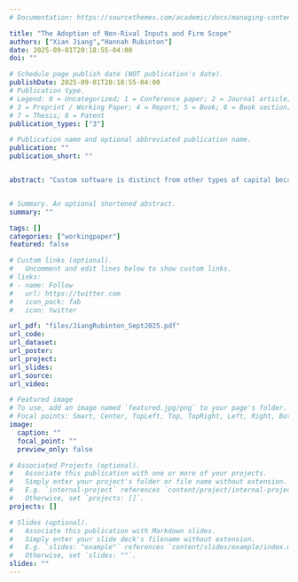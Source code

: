 ```yaml
---
# Documentation: https://sourcethemes.com/academic/docs/managing-content/

title: "The Adoption of Non-Rival Inputs and Firm Scope"
authors: ["Xian Jiang","Hannah Rubinton"]
date: 2025-09-01T20:18:55-04:00
doi: ""

# Schedule page publish date (NOT publication's date).
publishDate: 2025-09-01T20:18:55-04:00
# Publication type.
# Legend: 0 = Uncategorized; 1 = Conference paper; 2 = Journal article;
# 3 = Preprint / Working Paper; 4 = Report; 5 = Book; 6 = Book section;
# 7 = Thesis; 8 = Patent
publication_types: ["3"]

# Publication name and optional abbreviated publication name.
publication: ""
publication_short: ""


abstract: "Custom software is distinct from other types of capital because it is non-rival---once a firm invests in it, the software can be used simultaneously across its many establishments. Using confidential U.S. Census data, we document that while firms with more establishments are more likely to invest in custom software, they spend less on it as a share of total capital expenditures. We explain these empirical patterns by developing a model that incorporates the non-rivalry of software and the firm's choice of scope. Firms choose whether to adopt custom software, the intensity of their investment, and their scope, balancing the costs of managing multiple establishments against the increasing returns to scope from non-rival software. Calibrating the model with microdata, we show that improvements in custom software production account for a significant share of rising concentration and aggregate productivity growth. Abstracting from adoption and scope margins substantially understates these effects."


# Summary. An optional shortened abstract.
summary: ""

tags: []
categories: ["workingpaper"]
featured: false

# Custom links (optional).
#   Uncomment and edit lines below to show custom links.
# links:
# - name: Follow
#   url: https://twitter.com
#   icon_pack: fab
#   icon: twitter

url_pdf: "files/JiangRubinton_Sept2025.pdf"
url_code:
url_dataset:
url_poster:
url_project:
url_slides:
url_source:
url_video:

# Featured image
# To use, add an image named `featured.jpg/png` to your page's folder. 
# Focal points: Smart, Center, TopLeft, Top, TopRight, Left, Right, BottomLeft, Bottom, BottomRight.
image:
  caption: ""
  focal_point: ""
  preview_only: false

# Associated Projects (optional).
#   Associate this publication with one or more of your projects.
#   Simply enter your project's folder or file name without extension.
#   E.g. `internal-project` references `content/project/internal-project/index.md`.
#   Otherwise, set `projects: []`.
projects: []

# Slides (optional).
#   Associate this publication with Markdown slides.
#   Simply enter your slide deck's filename without extension.
#   E.g. `slides: "example"` references `content/slides/example/index.md`.
#   Otherwise, set `slides: ""`.
slides: ""
---
```

